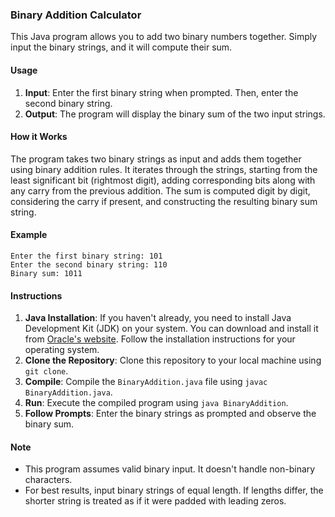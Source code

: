 ### Binary Addition Calculator

This Java program allows you to add two binary numbers together. Simply input the binary strings, and it will compute their sum. 

#### Usage

1. **Input**: Enter the first binary string when prompted. Then, enter the second binary string.
2. **Output**: The program will display the binary sum of the two input strings.

#### How it Works

The program takes two binary strings as input and adds them together using binary addition rules. It iterates through the strings, starting from the least significant bit (rightmost digit), adding corresponding bits along with any carry from the previous addition. The sum is computed digit by digit, considering the carry if present, and constructing the resulting binary sum string.

#### Example

```
Enter the first binary string: 101
Enter the second binary string: 110
Binary sum: 1011
```

#### Instructions

1. **Java Installation**: If you haven&#39;t already, you need to install Java Development Kit (JDK) on your system. You can download and install it from [Oracle&#39;s website](https://www.oracle.com/java/technologies/javase-jdk16-downloads.html). Follow the installation instructions for your operating system.
2. **Clone the Repository**: Clone this repository to your local machine using `git clone`.
3. **Compile**: Compile the `BinaryAddition.java` file using `javac BinaryAddition.java`.
4. **Run**: Execute the compiled program using `java BinaryAddition`.
5. **Follow Prompts**: Enter the binary strings as prompted and observe the binary sum.

#### Note

- This program assumes valid binary input. It doesn&#39;t handle non-binary characters.
- For best results, input binary strings of equal length. If lengths differ, the shorter string is treated as if it were padded with leading zeros.